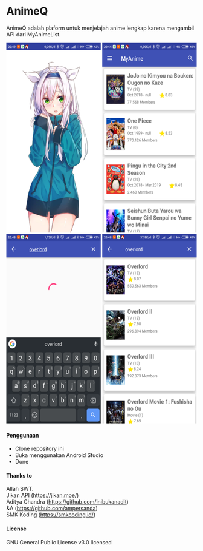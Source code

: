 # AnimeQ

AnimeQ adalah plaform untuk menjelajah anime lengkap karena mengambil API dari MyAnimeList.

<div> <img width="250" height="500" src="https://github.com/virgorasion/Anime-API/blob/master/Screenshot_2018-10-30-20-49-11-373_widyanto.fauzan.tugasakhir.png"/>
<img width="250" height="500" src="https://github.com/virgorasion/Anime-API/blob/master/Screenshot_2018-10-30-20-44-17-664_widyanto.fauzan.tugasakhir.png"/>
<img width="250" height="500" src="https://github.com/virgorasion/Anime-API/blob/master/Screenshot_2018-10-30-20-48-49-652_widyanto.fauzan.tugasakhir.png"/>
<img width="250" height="500" src="https://github.com/virgorasion/Anime-API/blob/master/Screenshot_2018-10-30-20-48-54-847_widyanto.fauzan.tugasakhir.png"/></div>

#### Penggunaan
* Clone repository ini
* Buka menggunakan Android Studio
* Done

#### Thanks to
Allah SWT. </br>
Jikan API (https://jikan.moe/)</br>
Aditya Chandra (https://github.com/inibukanadit)</br>
&A (https://github.com/ampersanda)</br>
SMK Koding (https://smkcoding.id/)


#### License
GNU General Public License v3.0 licensed
